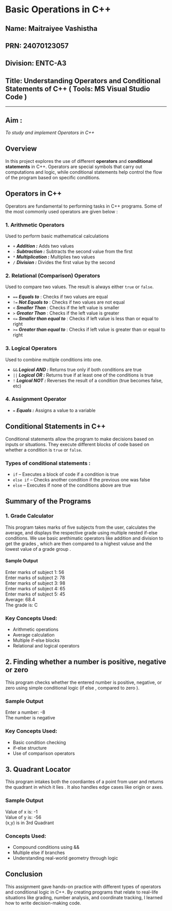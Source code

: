 # Basic Operations in C++

## Name: Maitraiyee Vashistha
## PRN: 24070123057
## Division: ENTC-A3
## Title: Understanding Operators and Conditional Statements of C++  ( Tools: MS Visual Studio Code )
---
## Aim :
*To study and implement Operators in C++*
##  Overview

In this project explores the use of different **operators** and **conditional statements** in C++. Operators are special symbols that carry out computations and logic, while conditional statements help control the flow of the program based on specific conditions.




##  Operators in C++

Operators are fundamental to performing tasks in C++ programs. Some of the most commonly used operators are given below :
### 1.  Arithmetic Operators

Used to perform basic mathematical calculations

 -  `+`       ***Addition   :***   Adds two values                          
 -  `-`       ***Subtraction  :***  Subtracts the second value from the first    
 -  `*`       ***Multiplication :***  Multiplies two values                    
 -  `/`       ***Division    :***  Divides the first value by the second    




### 2.  Relational (Comparison) Operators

Used to compare two values. The result is always either `true` or `false`.

 -  `==` ***Equals to***    :  Checks if two values are equal    
 -  `!=` ***Not Equals to***    :  Checks if two values are not equal
 -  `<`   ***Smaller Than***    : Checks if the left value is smaller
 -  `>`   ***Greater Than***    : Checks if the left value is greater
 -  `<=`  ***Smaller than equal to***   : Checks if left value is less than or equal to right
 -  `>=`  ***Greater than equal to***   : Checks if left value is greater than or equal to right




### 3.  Logical Operators

Used to combine multiple conditions into one.


 - `&&`      ***Logical AND :***  Returns true only if both conditions are true                  
  - `||`     ***Logical OR :***  Returns true if at least one of the conditions is true        
 -  `!`      ***Logical NOT :*** Reverses the result of a condition (true becomes false, etc)   



### 4.  Assignment Operator


 -  `=`   ***Equals :***    Assigns a value to a variable            


##  Conditional Statements in C++ 

Conditional statements allow the program to make decisions based on inputs or situations. They execute different blocks of code based on whether a condition is `true` or `false`.

### Types of conditional statements :

- `if` – Executes a block of code if a condition is true  
- `else if` – Checks another condition if the previous one was false  
- `else` – Executes if none of the conditions above are true  

## Summary of the Programs
### 1. Grade Calculator
This program takes marks of five subjects from the user, calculates the average, and displays the respective grade using multiple nested if-else conditions. We use basic arethimatic operators like addition and division to get the grades , which are then compared to a highest valuse and the lowest value of a grade group .

#### Sample Output 

Enter marks of subject 1: 56              
Enter marks of subject 2: 78               
Enter marks of subject 3: 98             
Enter marks of subject 4: 65            
Enter marks of subject 5: 45                 
Average: 68.4                  
The grade is: C                  
               
### Key Concepts Used:

 - Arithmetic operations
 - Average calculation
 - Multiple if-else blocks
 - Relational and logical operators

## 2. Finding whether a number is positive, negative or zero
This  program checks whether the entered number is positive, negative, or zero using simple conditional logic (if else , compared to zero ).

### Sample Output
Enter a number: -8                 
The number is negative

### Key Concepts Used:

 - Basic condition checking
 - if-else structure
 - Use of comparison operators
## 3. Quadrant Locator
This program intakes both the coordiantes of a point from user and returns the quadrant in which it lies . It also handles edge cases like origin or axes.

### Sample Output
Value of x is: -1            
Value of y is: -56                 
(x,y) is in 3rd Quadrant          

### Concepts Used:

 - Compound conditions using &&
 - Multiple else if branches
 - Understanding real-world geometry through logic

## Conclusion
This assignment gave hands-on practice with different types of operators and conditional logic in C++. By creating programs that relate to real-life situations like grading, number analysis, and coordinate tracking, I learned how to write decision-making code. 
